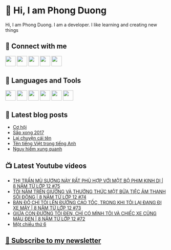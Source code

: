 # 👋 Hi, I am Phong Duong

Hi, I am Phong Duong. I am a developer. I like learning and creating new things

## 🔗 Connect with me
[<img height="32" width="32" src="https://cdn.jsdelivr.net/npm/simple-icons@v3/icons/youtube.svg" />](https://www.youtube.com/channel/UCXykqt3V2-9bYXKWZRcH0rA)
[<img height="32" width="32" src="https://cdn.jsdelivr.net/npm/simple-icons@v3/icons/instagram.svg" />](https://www.instagram.com/phongduonglh)
[<img height="32" width="32" src="https://cdn.jsdelivr.net/npm/simple-icons@v3/icons/twitter.svg" />](https://twitter.com/phongduonglh)
[<img height="32" width="32" src="https://cdn.jsdelivr.net/npm/simple-icons@v3/icons/facebook.svg" />](https://www.facebook.com/phongduonglh)
[<img height="32" width="32" src="https://cdn.jsdelivr.net/npm/simple-icons@v3/icons/linkedin.svg" />](https://www.linkedin.com/in/phongduonglh)

## 🧰 Languages and Tools

[<img height="32" width="32" src="https://cdn.jsdelivr.net/npm/simple-icons@v3/icons/javascript.svg" />](javascript)
[<img height="32" width="32" src="https://cdn.jsdelivr.net/npm/simple-icons@v3/icons/html5.svg" />](html5)
[<img height="32" width="32" src="https://cdn.jsdelivr.net/npm/simple-icons@v3/icons/css3.svg" />](css3)
[<img height="32" width="32" src="https://cdn.jsdelivr.net/npm/simple-icons@v3/icons/node-dot-js.svg" />](nodejs)
[<img height="32" width="32" src="https://cdn.jsdelivr.net/npm/simple-icons@v3/icons/react.svg" />](react)
[<img height="32" width="32" src="https://cdn.jsdelivr.net/npm/simple-icons@v3/icons/vue-dot-js.svg" />](vue)

## 📝 Latest blog posts

<!-- BLOG-POST-LIST:START -->
- [Cơ hội](https://phongduong.dev/blog/2021/07/co-hoi/)
- [Sắp xong 2017](https://phongduong.dev/blog/2021/07/sap-xong-2017/)
- [Lại chuyện cái tên](https://phongduong.dev/blog/2021/07/lai-chuyen-cai-ten/)
- [Tên tiếng Việt trong tiếng Anh](https://phongduong.dev/blog/2021/07/ten-tieng-viet-trong-tieng-anh/)
- [Nguy hiểm xung quanh](https://phongduong.dev/blog/2021/07/nguy-hiem-xung-quanh/)
<!-- BLOG-POST-LIST:END -->

## 📺 Latest Youtube videos

<!-- YOUTUBE-VIDEO-LIST:START -->
- [THỊ TRẤN MÙ SƯƠNG NÀY RẤT PHÙ HỢP VỚI MỘT BỘ PHIM KINH DỊ | 8 NĂM TỪ LỚP 12 #75](https://www.youtube.com/watch?v=85TJJdNGiGw)
- [TÔI NẰM TRÊN GIƯỜNG VÀ THƯỞNG THỨC MỘT BỮA TIỆC ÂM THANH SỘI ĐỘNG | 8 NĂM TỪ LỚP 12 #74](https://www.youtube.com/watch?v=IJg3UwBnr3M)
- [BẢN ĐỒ CHỈ TÔI LÊN ĐƯỜNG CAO TỐC, TRONG KHI TÔI LẠI ĐANG ĐI XE MÁY | 8 NĂM TỪ LỚP 12 #73](https://www.youtube.com/watch?v=K2PwZzQtSXk)
- [GIỮA CON ĐƯỜNG TỐI ĐEN, CHỈ CÓ MÌNH TÔI VÀ CHIẾC XE CŨNG MÀU ĐEN | 8 NĂM TỪ LỚP 12 #72](https://www.youtube.com/watch?v=Frt40BcFT6I)
- [Một chiều thứ 6](https://www.youtube.com/watch?v=NQ2Sryk4zHw)
<!-- YOUTUBE-VIDEO-LIST:END -->

## [💌 Subscribe to my newsletter](https://koogio.substack.com/)
